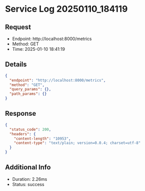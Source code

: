 # Service Log 20250110_184119

## Request
- Endpoint: http://localhost:8000/metrics
- Method: GET
- Time: 2025-01-10 18:41:19

## Details
```json
{
  "endpoint": "http://localhost:8000/metrics",
  "method": "GET",
  "query_params": {},
  "path_params": {}
}
```

## Response
```json
{
  "status_code": 200,
  "headers": {
    "content-length": "10953",
    "content-type": "text/plain; version=0.0.4; charset=utf-8"
  }
}
```

## Additional Info
- Duration: 2.26ms
- Status: success
